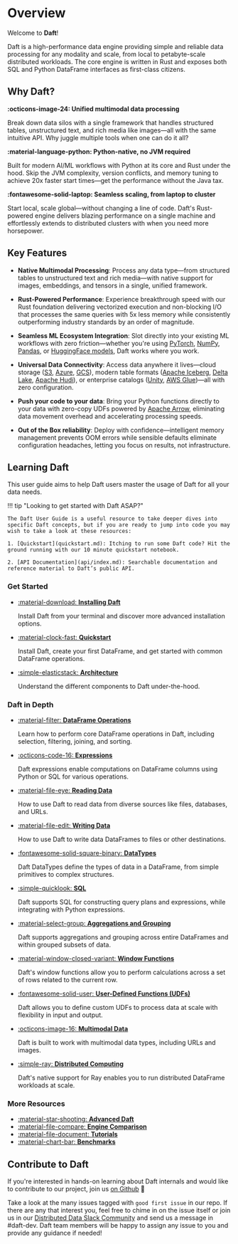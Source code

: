 # Overview

Welcome to **Daft**!

Daft is a high-performance data engine providing simple and reliable data processing for any modality and scale, from local to petabyte-scale distributed workloads. The core engine is written in Rust and exposes both SQL and Python DataFrame interfaces as first-class citizens.

## Why Daft?

**:octicons-image-24: Unified multimodal data processing**

Break down data silos with a single framework that handles structured tables, unstructured text, and rich media like images—all with the same intuitive API. Why juggle multiple tools when one can do it all?

**:material-language-python: Python-native, no JVM required**

Built for modern AI/ML workflows with Python at its core and Rust under the hood. Skip the JVM complexity, version conflicts, and memory tuning to achieve 20x faster start times—get the performance without the Java tax.

**:fontawesome-solid-laptop: Seamless scaling, from laptop to cluster**

Start local, scale global—without changing a line of code. Daft's Rust-powered engine delivers blazing performance on a single machine and effortlessly extends to distributed clusters with when you need more horsepower.

## Key Features

* **Native Multimodal Processing**: Process any data type—from structured tables to unstructured text and rich media—with native support for images, embeddings, and tensors in a single, unified framework.

* **Rust-Powered Performance**: Experience breakthrough speed with our Rust foundation delivering vectorized execution and non-blocking I/O that processes the same queries with 5x less memory while consistently outperforming industry standards by an order of magnitude.

* **Seamless ML Ecosystem Integration**: Slot directly into your existing ML workflows with zero friction—whether you're using [PyTorch](https://pytorch.org/), [NumPy](https://numpy.org/), [Pandas](https://pola.rs/), or [HuggingFace models](https://huggingface.co/models), Daft works where you work.

* **Universal Data Connectivity**: Access data anywhere it lives—cloud storage ([S3](https://aws.amazon.com/s3/), [Azure](https://azure.microsoft.com/en-us/), [GCS](https://cloud.google.com/storage)), modern table formats ([Apache Iceberg](https://iceberg.apache.org/), [Delta Lake](https://delta.io/), [Apache Hudi](https://hudi.apache.org/)), or enterprise catalogs ([Unity](https://www.unitycatalog.io/), [AWS Glue](https://aws.amazon.com/glue/))—all with zero configuration.

* **Push your code to your data**: Bring your Python functions directly to your data with zero-copy UDFs powered by [Apache Arrow](https://arrow.apache.org/), eliminating data movement overhead and accelerating processing speeds.

* **Out of the Box reliability**: Deploy with confidence—intelligent memory management prevents OOM errors while sensible defaults eliminate configuration headaches, letting you focus on results, not infrastructure.

## Learning Daft

This user guide aims to help Daft users master the usage of Daft for all your data needs.

!!! tip "Looking to get started with Daft ASAP?"

    The Daft User Guide is a useful resource to take deeper dives into specific Daft concepts, but if you are ready to jump into code you may wish to take a look at these resources:

    1. [Quickstart](quickstart.md): Itching to run some Daft code? Hit the ground running with our 10 minute quickstart notebook.

    2. [API Documentation](api/index.md): Searchable documentation and reference material to Daft’s public API.

### Get Started

<div class="grid cards" markdown>

- [:material-download: **Installing Daft**](install.md)

    Install Daft from your terminal and discover more advanced installation options.

- [:material-clock-fast: **Quickstart**](quickstart.md)

    Install Daft, create your first DataFrame, and get started with common DataFrame operations.

- [:simple-elasticstack: **Architecture**](resources/architecture.md)

    Understand the different components to Daft under-the-hood.

</div>

### Daft in Depth

<div class="grid cards" markdown>

- [:material-filter: **DataFrame Operations**](core_concepts.md#dataframe)

    Learn how to perform core DataFrame operations in Daft, including selection, filtering, joining, and sorting.

- [:octicons-code-16: **Expressions**](core_concepts.md#expressions)

    Daft expressions enable computations on DataFrame columns using Python or SQL for various operations.

- [:material-file-eye: **Reading Data**](core_concepts.md#reading-data)

    How to use Daft to read data from diverse sources like files, databases, and URLs.

- [:material-file-edit: **Writing Data**](core_concepts.md#reading-data)

    How to use Daft to write data DataFrames to files or other destinations.

- [:fontawesome-solid-square-binary: **DataTypes**](core_concepts.md#datatypes)

    Daft DataTypes define the types of data in a DataFrame, from simple primitives to complex structures.

- [:simple-quicklook: **SQL**](core_concepts.md#sql)

    Daft supports SQL for constructing query plans and expressions, while integrating with Python expressions.

- [:material-select-group: **Aggregations and Grouping**](core_concepts.md#aggregations-and-grouping)

    Daft supports aggregations and grouping across entire DataFrames and within grouped subsets of data.

- [:material-window-closed-variant: **Window Functions**](core_concepts.md#window-functions)

    Daft's window functions allow you to perform calculations across a set of rows related to the current row.

- [:fontawesome-solid-user: **User-Defined Functions (UDFs)**](core_concepts.md#user-defined-functions-udf)

    Daft allows you to define custom UDFs to process data at scale with flexibility in input and output.

- [:octicons-image-16: **Multimodal Data**](core_concepts.md#multimodal-data)

    Daft is built to work with multimodal data types, including URLs and images.

- [:simple-ray: **Distributed Computing**](distributed.md)

    Daft's native support for Ray enables you to run distributed DataFrame workloads at scale.

</div>

### More Resources

<div class="grid cards" markdown>

- [:material-star-shooting: **Advanced Daft**](advanced/memory.md)
- [:material-file-compare: **Engine Comparison**](resources/engine_comparison.md)
- [:material-file-document: **Tutorials**](resources/tutorials.md)
- [:material-chart-bar: **Benchmarks**](resources/benchmarks/tpch.md)

</div>

## Contribute to Daft

If you're interested in hands-on learning about Daft internals and would like to contribute to our project, join us [on Github](https://github.com/Eventual-Inc/Daft) 🚀

Take a look at the many issues tagged with `good first issue` in our repo. If there are any that interest you, feel free to chime in on the issue itself or join us in our [Distributed Data Slack Community](https://join.slack.com/t/dist-data/shared_invite/zt-2e77olvxw-uyZcPPV1SRchhi8ah6ZCtg) and send us a message in #daft-dev. Daft team members will be happy to assign any issue to you and provide any guidance if needed!

<!-- ## Frequently Asked Questions

todo(docs - jay): Add answers to each and more questions if necessary

??? quote "What does Daft do well? (or What should I use Daft for?)"

    todo(docs): this is from 10 min quickstart, filler answer for now

    Daft is the right tool for you if you are working with:

    - **Large datasets** that don't fit into memory or would benefit from parallelization
    - **Multimodal data types** such as images, JSON, vector embeddings, and tensors
    - **Formats that support data skipping** through automatic partition pruning and stats-based file pruning for filter predicates
    - **ML workloads** that would benefit from interact computation within a DataFrame (via UDFs)

??? quote "What should I *not* use Daft for?"

??? quote "How do I know if Daft is the right framework for me?"

    See [DataFrame Comparison](resources/dataframe_comparison.md)

??? quote "What is the difference between Daft and Ray?"

??? quote "What is the difference between Daft and Spark?"

??? quote "How does Daft perform at large scales vs other data engines?"

    See [Benchmarks](resources/benchmarks/tpch.md)

??? quote "What is the technical architecture of Daft?"

    See [Technical Architecture](resources/architecture.md)

??? quote "Does Daft perform any telemetry?"

    See [Telemetry](resources/telemetry.md) -->
